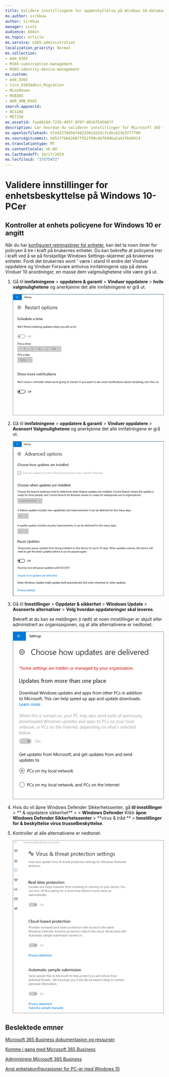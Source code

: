 ```yaml
---
title: Validere innstillingene for appbeskyttelse på Windows 10-datamaskiner
ms.author: sirkkuw
author: Sirkkuw
manager: scotv
audience: Admin
ms.topic: article
ms.service: o365-administration
localization_priority: Normal
ms.collection:
- Adm_O365
- M365-subscription-management
- M365-identity-device-management
ms.custom:
- Adm_O365
- Core_O365Admin_Migration
- MiniMaven
- MSB365
- OKR_SMB_M365
search.appverid:
- BCS160
- MET150
ms.assetid: fae8819d-7235-495f-9f07-d016f545887f
description: Lær hvordan du validerer innstillinger for Microsoft 365 for Business-app i Windows 10-enheter.
ms.openlocfilehash: 5fed2278856f40233b142d3c7c4bc623e3777799
ms.sourcegitcommit: bd52f7b662887f552f90c46f69d6a2a42fb66914
ms.translationtype: MT
ms.contentlocale: nb-NO
ms.lasthandoff: 10/17/2019
ms.locfileid: "37575472"
---
```

# <a name="validate-device-protection-settings-on-windows-10-pcs"></a>Validere innstillinger for enhetsbeskyttelse på Windows 10-PCer

## <a name="verify-that-windows-10-device-policies-are-set"></a>Kontroller at enhets policyene for Windows 10 er angitt

Når du har [konfigurert retningslinjer for enheter](protection-settings-for-windows-10-pcs.md), kan det ta noen timer for policyen å tre i kraft på brukernes enheter. Du kan bekrefte at policyene trer i kraft ved å se på forskjellige Windows Settings-skjermer på brukernes enheter. Fordi det brukernes wont ' være i stand til endre det Vinduer oppdatere og Vinduer Forsvare antivirus innfatningene opp på deres Vinduer 10 anordninger, en masse dem valgmulighetene ville være grå ut.
  
1. Gå til **innfatningene** \> **oppdatere &amp; garanti** \> **Vinduer oppdatere** \> **hvile valgmulighetene** og anerkjenne det alle innfatningene er grå ut. 
    
    ![Alle hvile valgmulighetene er grå ut.](media/31308da9-18b0-47c5-bbf6-d5fa6747c376.png)
  
2. Gå til **innfatningene** \> **oppdatere &amp; garanti** \> **Vinduer oppdatere** \> **Avansert Valgmulighetene** og anerkjenne det alle innfatningene er grå ut. 
    
    ![Vinduer avansert oppdaterer valgmulighetene er alle grå ut.](media/049cf281-d503-4be9-898b-c0a3286c7fc2.png)
  
3. Gå til **Innstillinger** \> **Oppdater &amp; sikkerhet** \> **Windows Update** \> **Avanserte alternativer** \> **Velg hvordan oppdateringer skal leveres**.
    
    Bekreft at du kan se meldingen (i rødt) at noen innstillinger er skjult eller administrert av organisasjonen, og at alle alternativene er nedtonet.
    
    ![Velg hvordan oppdateringer leveres siden, angir at innstillingene er skjult eller administrert av organisasjonen.](media/6b3e37c5-da41-4afd-9983-b4f406216b59.png)
  
4. Hvis du vil åpne Windows Defender Sikkerhetssenter, gå **til innstillinger** \> ** &amp; oppdatere sikkerhet** \> \> **Windows Defender** Klikk **åpne Windows Defender Sikkerhetssenter** \> **virus &amp; tråd ** \> **Innstillinger for &amp; beskyttelse virus trusselbeskyttelse**. 
    
5. Kontroller at alle alternativene er nedtonet. 
    
    ![Innstillingene for virus-og trusselbeskyttelse er nedtonet.](media/9ca68d40-a5d9-49d7-92a4-c581688b5926.png)
  
## <a name="related-topics"></a>Beslektede emner

[Microsoft 365 Business dokumentasjon og ressurser](https://go.microsoft.com/fwlink/p/?linkid=853701)
  
[Komme i gang med Microsoft 365 Business](microsoft-365-business-overview.md)
  
[Administrere Microsoft 365 Business](manage.md)
  
[Angi enhetskonfigurasjoner for PC-er med Windows 10](protection-settings-for-windows-10-pcs.md)
  


